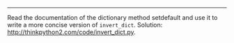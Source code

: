 --------------

Read the documentation of the dictionary method <span>setdefault</span> and use it to write a more concise version of `invert_dict`. Solution: <http://thinkpython2.com/code/invert_dict.py>.
